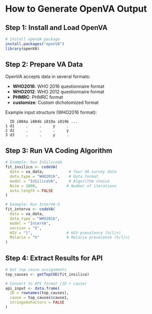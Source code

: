 # How to Generate OpenVA Output

## Step 1: Install and Load OpenVA
```r
# Install openVA package
install.packages("openVA")
library(openVA)
```

## Step 2: Prepare VA Data
OpenVA accepts data in several formats:
- **WHO2016**: WHO 2016 questionnaire format
- **WHO2012**: WHO 2012 questionnaire format
- **PHMRC**: PHMRC format
- **customize**: Custom dichotomized format

Example input structure (WHO2016 format):
```
  ID i004a i004b i019a i019b ...
1 d1     .     .     y     .
2 d2     .     .     .     y
3 d3     .     .     y     .
```

## Step 3: Run VA Coding Algorithm
```r
# Example: Run InSilicoVA
fit_insilico <- codeVA(
  data = va_data,           # Your VA survey data
  data.type = "WHO2016",    # Data format
  model = "InSilicoVA",     # Algorithm choice
  Nsim = 1000,             # Number of iterations
  auto.length = FALSE
)

# Example: Run InterVA-5
fit_interva <- codeVA(
  data = va_data,
  data.type = "WHO2016",
  model = "InterVA",
  version = "5",
  HIV = "l",               # HIV prevalence (h/l/v)
  Malaria = "h"            # Malaria prevalence (h/l/v)
)
```

## Step 4: Extract Results for API
```r
# Get top cause assignments
top_causes <- getTopCOD(fit_insilico)

# Convert to API format (ID + cause)
api_input <- data.frame(
  ID = rownames(top_causes),
  cause = top_causes$cause1,
  stringsAsFactors = FALSE
)
```